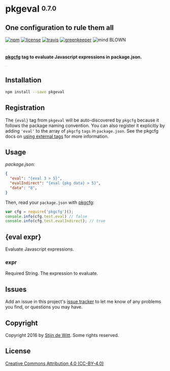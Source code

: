 # pkgeval <sup><sub>0.7.0</sub></sup>
## One configuration to rule them all

[![npm](https://img.shields.io/npm/v/pkgeval.svg?maxAge=2592000)](https://npmjs.com/package/pkgeval)
[![license](https://img.shields.io/npm/l/pkgeval.svg)](https://creativecommons.org/licenses/by/4.0/)
[![travis](https://img.shields.io/travis/Download/pkgeval.svg)](https://travis-ci.org/Download/pkgeval)
[![greenkeeper](https://img.shields.io/david/Download/pkgeval.svg?maxAge=2592000)](https://greenkeeper.io/)
![mind BLOWN](https://img.shields.io/badge/mind-BLOWN-ff69b4.svg)

<sup><sub><sup><sub>.</sub></sup></sub></sup>

**[pkgcfg](https://npmjs.com/package/pkgcfg) tag to evaluate Javascript expressions in package.json.**

<sup><sub><sup><sub>.</sub></sup></sub></sup>

## Installation
```sh
npm install --save pkgeval
```

## Registration
The `{eval}` tag from `pkgeval` will be auto-discovered by `pkgcfg` because it
follows the package naming convention. You can also register it explicitly by
adding `'eval'` to the array of `pkgcfg` `tags` in `package.json`. See the pkgcfg
docs on [using external tags](https://www.npmjs.com/package/pkgcfg#using-external-tags)
for more information.

## Usage
_package.json:_
```json
{
  "eval": "{eval 3 > 5}",
  "evalIndirect": "{eval {pkg data} > 5}",
  "data": "8",
}
```

Then, read your `package.json` with [pkgcfg](https://npmjs.com/package/pkgcfg):
```js
var cfg = require('pkgcfg')();
console.info(cfg.test.eval) // false
console.info(cfg.test.evalIndirect); // true
```

## {eval expr}
Evaluate Javascript expressions.

### expr
Required String. The expression to evaluate.

## Issues
Add an issue in this project's [issue tracker](https://github.com/download/pkgenv/issues)
to let me know of any problems you find, or questions you may have.

## Copyright
Copyright 2016 by [Stijn de Witt](http://StijnDeWitt.com). Some rights reserved.

## License
[Creative Commons Attribution 4.0 (CC-BY-4.0)](https://creativecommons.org/licenses/by/4.0/)
